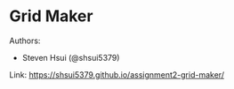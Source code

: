 # Grid Maker

Authors:
- Steven Hsui (@shsui5379)

Link: https://shsui5379.github.io/assignment2-grid-maker/